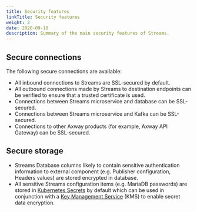 ```yaml
---
title: Security features
linkTitle: Security features
weight: 2
date: 2020-09-18
description: Summary of the main security features of Streams.
---
```


## Secure connections

The following secure connections are available:

* All inbound connections to Streams are SSL-secured by default.
* All outbound connections made by Streams to destination endpoints can be verified to ensure that a trusted certificate is used.
* Connections between Streams microservice and database can be SSL-secured.
* Connections between Streams microservice and Kafka can be SSL-secured.
* Connections to other Axway products (for example, Axway API Gateway) can be SSL-secured.

## Secure storage

* Streams Database columns likely to contain sensitive authentication information to external component (e.g. Publisher configuration, Headers values) are stored encrypted in database.
* All sensitive Streams configuration items (e.g. MariaDB passwords) are stored in [Kubernetes Secrets](https://kubernetes.io/docs/concepts/configuration/secret/) by default which can be used in conjunction with a [Key Management Service](https://kubernetes.io/docs/tasks/administer-cluster/kms-provider/) (KMS) to enable secret data encryption.

